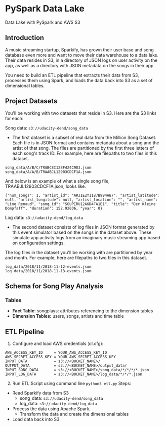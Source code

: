 # PySpark Data Lake
Data Lake with PySpark and AWS S3

## Introduction
A music streaming startup, Sparkify, has grown their user base and song database even more and want to move their data warehouse to a data lake. Their data resides in S3, in a directory of JSON logs on user activity on the app, as well as a directory with JSON metadata on the songs in their app.

You need to build an ETL pipeline that extracts their data from S3, processes them using Spark, and loads the data back into S3 as a set of dimensional tables.

## Project Datasets
You'll be working with two datasets that reside in S3. Here are the S3 links for each:

Song data: ```s3://udacity-dend/song_data```
- The first dataset is a subset of real data from the Million Song Dataset. Each file is in JSON format and contains metadata about a song and the artist of that song. The files are partitioned by the first three letters of each song's track ID. For example, here are filepaths to two files in this dataset.
```
song_data/A/B/C/TRABCEI128F424C983.json
song_data/A/A/B/TRAABJL12903CDCF1A.json
```
And below is an example of what a single song file, TRAABJL12903CDCF1A.json, looks like.
```
{"num_songs": 1, "artist_id": "ARJIE2Y1187B994AB7", "artist_latitude": null, "artist_longitude": null, "artist_location": "", "artist_name": "Line Renaud", "song_id": "SOUPIRU12A6D4FA1E1", "title": "Der Kleine Dompfaff", "duration": 152.92036, "year": 0}
```

Log data: ```s3://udacity-dend/log_data```
- The second dataset consists of log files in JSON format generated by this event simulator based on the songs in the dataset above. These simulate app activity logs from an imaginary music streaming app based on configuration settings.

The log files in the dataset you'll be working with are partitioned by year and month. For example, here are filepaths to two files in this dataset.
```
log_data/2018/11/2018-11-12-events.json
log_data/2018/11/2018-11-13-events.json
```
    
## Schema for Song Play Analysis

### Tables
- **Fact Table:** songplays: attributes referencing to the dimension tables
- **Dimension Tables:** users, songs, artists and time table

## ETL Pipeline
1. Configure and load AWS credentials (dl.cfg):
```
AWS_ACCESS_KEY_ID     = YOUR_AWS_ACCESS_KEY_ID
AWS_SECRET_ACCESS_KEY = YOUR_AWS_SECRET_ACCESS_KEY
INPUT_DATA            = s3://<BUCKET_NAME>/
OUTPUT_DATA           = s3://<BUCKET_NAME>/output_data/
INPUT_SONG_DATA       = s3://<BUCKET_NAME>/song_data/*/*/*/*.json
INPUT_LOG_DATA        = s3://<BUCKET_NAME>/log_data/*/*/*.json
```

2. Run ETL Script using command line ```python3 etl.py```
Steps:
- Read Sparkify data from S3
    - song_data: ```s3://udacity-dend/song_data```
    - log_data: ```s3://udacity-dend/log_data```
- Process the data using Apache Spark.
    - Transform the data and create the dimensional tables
- Load data back into S3